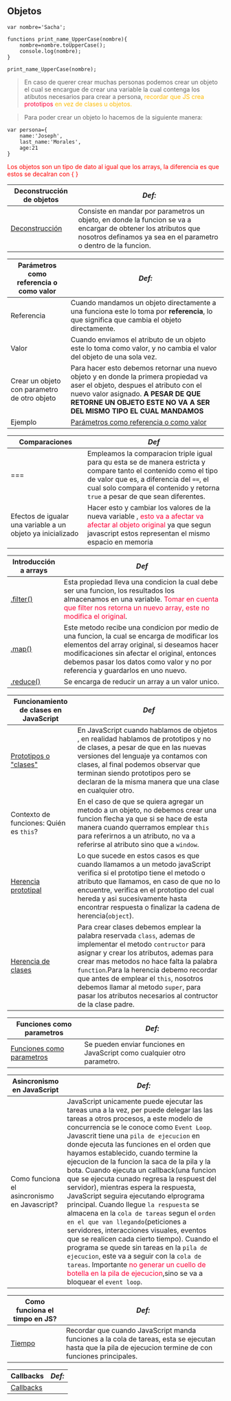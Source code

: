 Objetos
-------  
```
var nombre='Sacha';

functions print_name_UpperCase(nombre){
    nombre=nombre.toUpperCase();
    console.log(nombre);
}

print_name_UpperCase(nombre);
```
> En caso de querer crear muchas personas podemos crear un objeto el cual se encargue de crear una variable la  cual contenga los atibutos necesarios para crear a persona,<span style="color:#fcba03"> recordar que JS crea <span style="color:#fc0339">prototipos</span> en vez de clases u objetos.</span>

>  Para poder crear  un objeto lo hacemos de la siguiente manera:
```
var persona={
    name:'Joseph',
    last_name:'Morales',
    age:21
}
```
<p style="color:red">Los objetos son un tipo de dato al igual que los arrays,  la diferencia es que estos se  decalran con { }</p>


Deconstrucción de objetos | *Def:*
-----|------
[Deconstrucción](objetos.js) | Consiste en mandar por parametros un objeto, en donde la funcion se va a encargar de obtener los atributos que nosotros definamos ya sea en el parametro o dentro de la funcion.

Parámetros como referencia o como valor | *Def:*
-----|------
Referencia | Cuando mandamos un objeto directamente a una funciona este lo toma por **referencia**, lo que significa que cambia el objeto directamente.
Valor      | Cuando enviamos el atributo de un objeto este lo toma como valor, y no cambia el valor del objeto de una sola vez.
Crear un objeto con parametro de otro objeto| Para hacer esto debemos retornar una nuevo objeto y en donde la primera propiedad va aser el objeto, despues el atributo con el nuevo valor asignado. **A PESAR DE QUE RETORNE UN OBJETO ESTE NO VA A SER DEL MISMO TIPO EL CUAL MANDAMOS** 
Ejemplo|[Parámetros como referencia o como valor](Parametros_referencia_valor.js)

Comparaciones| *Def*
--------------|----
=== | Empleamos la comparacion triple igual para qu esta se de manera estricta y compare tanto el contenido como el tipo de valor que es, a diferencia del `==`, el cual solo compara el contenido y retorna `true` a pesar de que sean diferentes.
Efectos de igualar una variable a un objeto ya inicializado | Hacer esto  y cambiar los valores  de la nueva variable , <span style="color:#fc0339" >esto va a afectar va  afectar al objeto original</span> ya que segun javascript estos representan el mismo espacio en memoria

Introducción a arrays | *Def*
----|------
[.filter()](filter.js) | Esta propiedad lleva una condicion la cual debe ser una funcion, los resultados los almacenamos en una variable. <span style="color:#fc0339" >Tomar en cuenta que filter nos retorna un nuevo array, este no modifica el original</span>.
[.map()](map.js)| Este metodo recibe una condicion por medio de una funcion, la cual se encarga de modificar los elementos del array original, si deseamos hacer modificaciones sin afectar el original, entonces debemos pasar los datos como valor y no por referencia  y guardarlos en uno nuevo.
[.reduce()](reduce.js)| Se encarga de reducir un array a un valor unico.

Funcionamiento de clases en JavaScript| *Def*
----|---
[Prototipos o "clases"](clasesJavaScript.js) | En JavaScript cuando hablamos de objetos , en realidad hablamos de prototipos y no de clases, a pesar de que en las nuevas versiones del lenguaje ya contamos con clases, al final podemos observar que terminan siendo prototipos pero se declaran de la misma manera que una clase en cualquier otro.
Contexto de funciones: Quién es ```this```? | En el caso de que se quiera agregar un metodo a un objeto, no debemos crear una funcion flecha ya que si se hace de esta manera cuando querramos emplear ```this``` para referirnos a un atributo, no va a referirse al atributo sino que a `window`.
[Herencia prototipal](herenciaPrototipal.js)| Lo que sucede en estos casos es que cuando llamamos a un metodo javaScript verifica si el prototipo tiene el metodo o atributo que llamamos, en caso de que no lo encuentre, verifica en el prototipo del cual hereda y asi sucesivamente hasta encontrar respuesta o finalizar la cadena de herencia(`object`).
[Herencia de clases](clases_herencia.js)| Para crear clases debemos emplear la palabra reservada `class`, ademas de implementar el metodo `contructor` para asignar y crear los atributos, ademas para crear mas metodos no hace falta la palabra `function`.Para la herencia debemo recordar que antes de emplear el `this`, nosotros debemos llamar al metodo `super`, para pasar los atributos necesarios al contructor de la clase padre.

Funciones como parametros| *Def:*
---|---
[Funciones como parametros](FuncionesComoParametros.js)| Se pueden enviar funciones en JavaScript como cualquier otro parametro.

Asincronismo en JavaScript|*Def:*
---|---
Como funciona el asincronismo en Javascript?| JavaScript unicamente puede ejecutar las tareas una a la vez, per puede delegar las las tareas a otros procesos,  a este modelo de concurrencia se le conoce como `Event Loop`. Javascrit tiene una  `pila de ejecucion` en donde ejecuta las  funciones en el orden que hayamos establecido, cuando termine la ejecucion de la funcion la saca de la pila  y la bota. Cuando ejecuta un callback(una funcion que se ejecuta  cunado regresa la respuest del servidor),  mientras espera la respuesta, JavaScript seguira ejecutando elprograma principal. Cuando llegue `la respuesta` se almacena en la `cola de tareas` segun el `orden en el que van llegando`(peticiones a servidores, interacciones visuales, eventos que se realicen cada cierto tiempo). Cuando el programa se quede sin tareas en la `pila de ejecucion`, este va a seguir con la `cola de tareas`. Importante <span style="color:#fc0339" >no generar un cuello de botella en la pila de ejecucion</span>,sino se va a bloquear el `event loop`.

Como funciona el timpo en JS?| *Def:*
---|---
[Tiempo](tiempo.js)| Recordar que cuando JavaScript manda funciones a la cola de tareas, esta se ejecutan hasta que la pila de ejecucion termine de con funciones principales. 

Callbacks| *Def:*
---|---
[Callbacks](callback.js)| 

